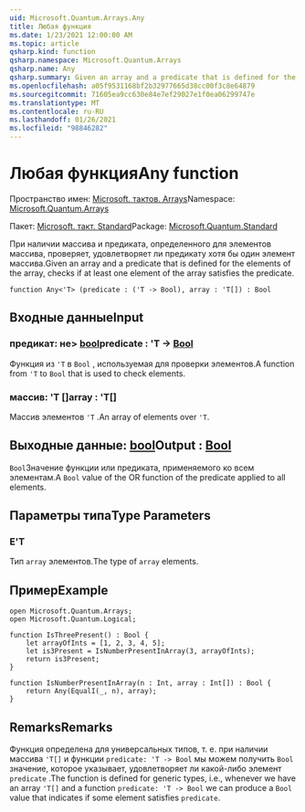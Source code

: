 ```yaml
---
uid: Microsoft.Quantum.Arrays.Any
title: Любая функция
ms.date: 1/23/2021 12:00:00 AM
ms.topic: article
qsharp.kind: function
qsharp.namespace: Microsoft.Quantum.Arrays
qsharp.name: Any
qsharp.summary: Given an array and a predicate that is defined for the elements of the array, checks if at least one element of the array satisfies the predicate.
ms.openlocfilehash: a05f9531168bf2b32977665d38cc00f3c8e64879
ms.sourcegitcommit: 71605ea9cc630e84e7ef29027e1f0ea06299747e
ms.translationtype: MT
ms.contentlocale: ru-RU
ms.lasthandoff: 01/26/2021
ms.locfileid: "98846282"
---
```

# <a name="any-function"></a><span data-ttu-id="fbdf4-102">Любая функция</span><span class="sxs-lookup"><span data-stu-id="fbdf4-102">Any function</span></span>

<span data-ttu-id="fbdf4-103">Пространство имен: [Microsoft. тактов. Arrays](xref:Microsoft.Quantum.Arrays)</span><span class="sxs-lookup"><span data-stu-id="fbdf4-103">Namespace: [Microsoft.Quantum.Arrays](xref:Microsoft.Quantum.Arrays)</span></span>

<span data-ttu-id="fbdf4-104">Пакет: [Microsoft. такт. Standard](https://nuget.org/packages/Microsoft.Quantum.Standard)</span><span class="sxs-lookup"><span data-stu-id="fbdf4-104">Package: [Microsoft.Quantum.Standard](https://nuget.org/packages/Microsoft.Quantum.Standard)</span></span>


<span data-ttu-id="fbdf4-105">При наличии массива и предиката, определенного для элементов массива, проверяет, удовлетворяет ли предикату хотя бы один элемент массива.</span><span class="sxs-lookup"><span data-stu-id="fbdf4-105">Given an array and a predicate that is defined for the elements of the array, checks if at least one element of the array satisfies the predicate.</span></span>

```qsharp
function Any<'T> (predicate : ('T -> Bool), array : 'T[]) : Bool
```


## <a name="input"></a><span data-ttu-id="fbdf4-106">Входные данные</span><span class="sxs-lookup"><span data-stu-id="fbdf4-106">Input</span></span>

### <a name="predicate--t---bool"></a><span data-ttu-id="fbdf4-107">предикат: не> [bool](xref:microsoft.quantum.lang-ref.bool)</span><span class="sxs-lookup"><span data-stu-id="fbdf4-107">predicate : 'T -> [Bool](xref:microsoft.quantum.lang-ref.bool)</span></span>

<span data-ttu-id="fbdf4-108">Функция из `'T` в `Bool` , используемая для проверки элементов.</span><span class="sxs-lookup"><span data-stu-id="fbdf4-108">A function from `'T` to `Bool` that is used to check elements.</span></span>


### <a name="array--t"></a><span data-ttu-id="fbdf4-109">массив: 'T []</span><span class="sxs-lookup"><span data-stu-id="fbdf4-109">array : 'T[]</span></span>

<span data-ttu-id="fbdf4-110">Массив элементов `'T` .</span><span class="sxs-lookup"><span data-stu-id="fbdf4-110">An array of elements over `'T`.</span></span>



## <a name="output--bool"></a><span data-ttu-id="fbdf4-111">Выходные данные: [bool](xref:microsoft.quantum.lang-ref.bool)</span><span class="sxs-lookup"><span data-stu-id="fbdf4-111">Output : [Bool](xref:microsoft.quantum.lang-ref.bool)</span></span>

<span data-ttu-id="fbdf4-112">`Bool`Значение функции или предиката, применяемого ко всем элементам.</span><span class="sxs-lookup"><span data-stu-id="fbdf4-112">A `Bool` value of the OR function of the predicate applied to all elements.</span></span>

## <a name="type-parameters"></a><span data-ttu-id="fbdf4-113">Параметры типа</span><span class="sxs-lookup"><span data-stu-id="fbdf4-113">Type Parameters</span></span>

### <a name="t"></a><span data-ttu-id="fbdf4-114">Е</span><span class="sxs-lookup"><span data-stu-id="fbdf4-114">'T</span></span>

<span data-ttu-id="fbdf4-115">Тип `array` элементов.</span><span class="sxs-lookup"><span data-stu-id="fbdf4-115">The type of `array` elements.</span></span>

## <a name="example"></a><span data-ttu-id="fbdf4-116">Пример</span><span class="sxs-lookup"><span data-stu-id="fbdf4-116">Example</span></span>

```qsharp
open Microsoft.Quantum.Arrays;
open Microsoft.Quantum.Logical;

function IsThreePresent() : Bool {
    let arrayOfInts = [1, 2, 3, 4, 5];
    let is3Present = IsNumberPresentInArray(3, arrayOfInts);
    return is3Present;
}

function IsNumberPresentInArray(n : Int, array : Int[]) : Bool {
    return Any(EqualI(_, n), array);
}
```

## <a name="remarks"></a><span data-ttu-id="fbdf4-117">Remarks</span><span class="sxs-lookup"><span data-stu-id="fbdf4-117">Remarks</span></span>

<span data-ttu-id="fbdf4-118">Функция определена для универсальных типов, т. е. при наличии массива `'T[]` и функции `predicate: 'T -> Bool` мы можем получить `Bool` значение, которое указывает, удовлетворяет ли какой-либо элемент `predicate` .</span><span class="sxs-lookup"><span data-stu-id="fbdf4-118">The function is defined for generic types, i.e., whenever we have an array `'T[]` and a function `predicate: 'T -> Bool` we can produce a `Bool` value that indicates if some element satisfies `predicate`.</span></span>